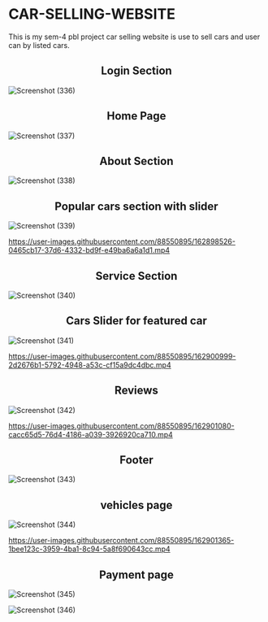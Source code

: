 # CAR-SELLING-WEBSITE
This  is my sem-4 pbl project car selling website is use to sell cars and user can by listed cars.
<h2 align="center"> Login Section </h2>

![Screenshot (336)](https://user-images.githubusercontent.com/88550895/162899394-882e2840-0d3a-461d-9e1d-05f2f2b378c4.png)


<h2 align="center"> Home Page </h2>

![Screenshot (337)](https://user-images.githubusercontent.com/88550895/162899435-a16f04e6-b309-44ef-aa7e-46e8e93f7f29.png)

<h2 align="center"> About Section </h2>

![Screenshot (338)](https://user-images.githubusercontent.com/88550895/162899593-e96421c2-5806-40cb-9feb-78156748f512.png)

<h2 align="center"> Popular cars section with slider </h2>

![Screenshot (339)](https://user-images.githubusercontent.com/88550895/162899457-1f6c2e07-f87e-4d5f-968b-97a516f83e8a.png)

https://user-images.githubusercontent.com/88550895/162898526-0465cb17-37d6-4332-bd9f-e49ba6a6a1d1.mp4

<h2 align="center"> Service Section </h2>

![Screenshot (340)](https://user-images.githubusercontent.com/88550895/162899634-4f01f4d1-664e-4748-a4ec-d3ef5bbf13a5.png)

<h2 align="center"> Cars Slider for featured car  </h2>

![Screenshot (341)](https://user-images.githubusercontent.com/88550895/162899774-d6a4ed05-6510-4ce7-ad05-4fcdfc4d7558.png)

https://user-images.githubusercontent.com/88550895/162900999-2d2676b1-5792-4948-a53c-cf15a9dc4dbc.mp4

<h2 align="center"> Reviews </h2>

![Screenshot (342)](https://user-images.githubusercontent.com/88550895/162901073-5b53f61e-e6f3-4fd9-892c-22426b141c50.png)

https://user-images.githubusercontent.com/88550895/162901080-cacc65d5-76d4-4186-a039-3926920ca710.mp4

<h2 align="center"> Footer </h2>

![Screenshot (343)](https://user-images.githubusercontent.com/88550895/162901320-c8ecbde7-219d-41f6-9a5c-a9272c9f0395.png)

<h2 align="center"> vehicles page </h2>

![Screenshot (344)](https://user-images.githubusercontent.com/88550895/162901328-77beb49c-0d97-441e-9212-b6ce0c04499a.png)

https://user-images.githubusercontent.com/88550895/162901365-1bee123c-3959-4ba1-8c94-5a8f690643cc.mp4

<h2 align="center"> Payment page </h2>

![Screenshot (345)](https://user-images.githubusercontent.com/88550895/162901429-9f95ed03-26f1-4cb6-9963-51eba106908a.png)

![Screenshot (346)](https://user-images.githubusercontent.com/88550895/162901445-96c4cc05-0946-4e5d-b356-811e9fa1a26b.png)
